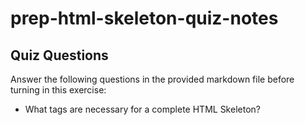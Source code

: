 # prep-html-skeleton-quiz-notes

## Quiz Questions

Answer the following questions in the provided markdown file before turning in this exercise:

- What tags are necessary for a complete HTML Skeleton?

  # <!DOCTYPE html>

  # <html>

  # <head>

  # <title>

  # <body>

- What type of content belongs within the `<head>` of an HTML document?

  # Contains meta-information about the document, such as its title and link to CSS files.

- What type of content belongs within the `<body>` of an HTML document?

  # Contains the visible page content, such as text, images, links, tables, and lists.

- Where must the `DOCTYPE` declaration appear in a valid HTML document?
  # The very top of the page as the first thing. Before the <html> tag

## Notes

All student notes should be written here.

How to write `Code Examples` in markdown

for JS:

```javascript
const data = 'Howdy';
```

for HTML:

```html
<div>
  <p>This is text content</p>
</div>
```

for CSS:

```css
div {
  width: 100%;
}
```
